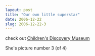 ```yaml
---
layout: post
title: "Our own little superstar"
date: 2006-12-22
slug: 2006-12-22-3
---
```


check out  [Children&apos;s Discovery Museum](http://www.cdm.org/) 

She&apos;s picture number 3 (of 4)
